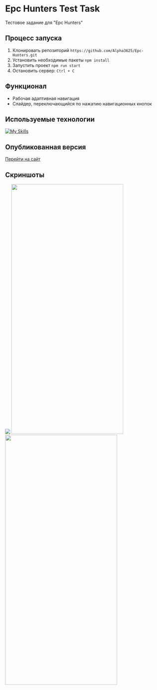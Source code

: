 # Epc Hunters Test Task
Тестовое задание для "Epc Hunters"

## Процесс запуска
1. Клонировать репозиторий ```https://github.com/Alpha3625/Epc-Hunters.git```
2. Установить необходимые пакеты ```npm install```
3. Запустить проект ```npm run start```
4. Остановить сервер: ```Ctrl + C```

## Функционал
- Рабочая адаптивная навигация
- Слайдер, переключающийся по нажатию навигационных кнопок
   
## Используемые технологии
[![My Skills](https://skillicons.dev/icons?i=html,sass,javascript,webpack)](https://skillicons.dev)

## Опубликованная версия
[Перейти на сайт](https://alpha3625.github.io/Epc-Hunters/)

## Скриншоты
<img src="https://github.com/user-attachments/assets/d01e2d15-d74c-4bfe-ae4d-1d61259532c2">
<img src="https://github.com/user-attachments/assets/24ba5c30-a904-4e3a-9b5b-d0aa490b172b" width="360" height="800">
<img src="https://github.com/user-attachments/assets/9bcf3579-d53b-4cbc-8993-93e5daeee62a" width="360" height="800">

